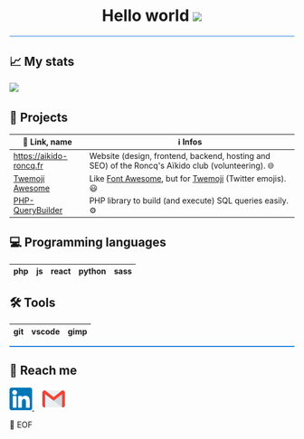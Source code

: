 <center>
 <h1>Hello world <img src="iamludal/iamludal/assets/waving_hand.gif" style="width: 1em"></h1>
</center>


<hr style="background: #2384de; height: .1em">


## 📈 My stats

![](https://github-readme-stats.vercel.app/api?username=iamludal&show_icons=true&icon_color=2384de&title_color=2384de)


## 📝 Projects

| 🔗 Link, name                                                     | ℹ️ Infos                                                                                                                 |
| ---------------------------------------------------------------- | ----------------------------------------------------------------------------------------------------------------------- |
| https://aikido-roncq.fr                                          | Website (design, frontend, backend, hosting and SEO) of the Roncq's Aïkido club (volunteering). 🌐                       |
| [Twemoji Awesome](https://github.com/iamludal/twemoji-awesome)   | Like [Font Awesome](https://fontawesome.com), but for [Twemoji](https://github.com/twitter/twemoji) (Twitter emojis). 😃 |
| [PHP-QueryBuilder](https://github.com/iamludal/PHP-QueryBuilder) | PHP library to build (and execute) SQL queries easily. ⚙️                                                                |


## 💻 Programming languages

| php | js  | react | python | sass |
| --- | --- | ----- | ------ | ---- |


## 🛠️ Tools

| git | vscode | gimp |
| --- | ------ | ---- |


<hr style="background: #2384de; height: .1em">


## 💬 Reach me

<a href="linkedin.com/in/ludovic-chombeau">
    <img src="assets/Linkedin.png">
</a>

<a href="mailto:ludovic.chombeau@gmail.com" title="ludovic.chombeau@gmail.com">
    <img src="assets/Gmail.png" style="margin-left: 1em;">
</a>


💾 EOF
